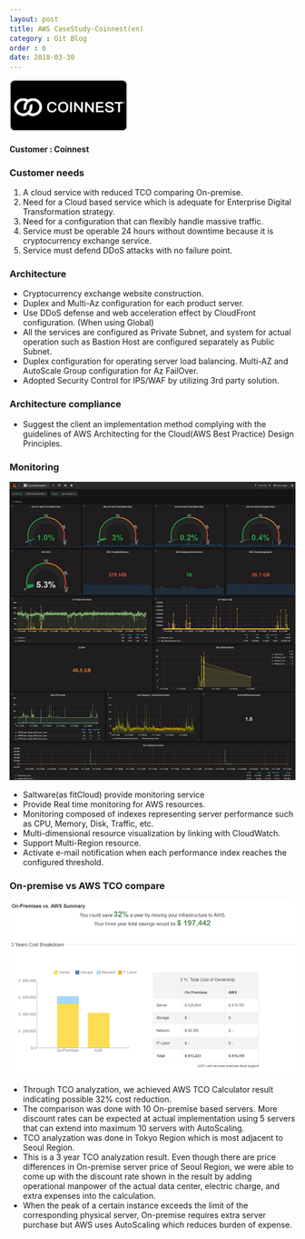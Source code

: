 ```yaml
---
layout: post
title: AWS CaseStudy-Coinnest(en)
category : Git Blog
order : 6
date: 2018-03-30
---
```


![coinnest_logo](./assets/images/gitBlog/../../../../../assets/images/gitBlog/2018-03-30-CaseStudy-coinnest-en/CaseStudy_coinnest-en_01.png)

#### Customer : Coinnest


### Customer needs
1. A cloud service with reduced TCO comparing On-premise.
2. Need for a Cloud based service which is adequate for Enterprise Digital Transformation strategy.
3. Need for a configuration that can flexibly handle massive traffic.
4. Service must be operable 24 hours without downtime because it is cryptocurrency exchange service. 
5. Service must defend DDoS attacks with no failure point.



### Architecture
- Cryptocurrency exchange website construction.
- Duplex and Multi-Az configuration for each product server.
- Use DDoS defense and web acceleration effect by CloudFront configuration. (When using Global)
- All the services are configured as Private Subnet, and system for actual operation such as Bastion Host are configured separately as Public Subnet. 
- Duplex configuration for operating server load balancing. Multi-AZ and AutoScale Group configuration for Az FailOver.
- Adopted Security Control for IPS/WAF by utilizing 3rd party solution.


### Architecture compliance
- Suggest the client an implementation method complying with the guidelines of AWS Architecting for the Cloud(AWS Best Practice) Design Principles.


### Monitoring

![quickview](./assets/images/gitBlog/../../../../../assets/images/gitBlog/2018-03-30-CaseStudy-coinnest-en/CaseStudy_coinnest-en_02.png)

- Saltware(as fitCloud) provide monitoring service
- Provide Real time monitoring for AWS resources.
- Monitoring composed of indexes representing server performance such as CPU, Memory, Disk, Traffic, etc.
- Multi-dimensional resource visualization by linking with CloudWatch. 
- Support Multi-Region resource.
- Activate e-mail notification when each performance index reaches the configured threshold.



### On-premise vs AWS TCO compare

![coinnest_tco](./assets/images/gitBlog/../../../../../assets/images/gitBlog/2018-03-30-CaseStudy-coinnest-ko/CaseStudy_coinnest-en_03.png)

- Through TCO analyzation, we achieved AWS TCO Calculator result indicating possible 32% cost reduction.
- The comparison was done with 10 On-premise based servers. More discount rates can be expected at actual implementation using 5 servers that can extend into maximum 10 servers with AutoScaling.
- TCO analyzation was done in Tokyo Region which is most adjacent to Seoul Region.
- This is a 3 year TCO analyzation result. Even though there are price differences in On-premise server price of Seoul Region, we were able to come up with the discount rate shown in the result by adding operational manpower of the actual data center, electric charge, and extra expenses into the calculation.
- When the peak of a certain instance exceeds the limit of the corresponding physical server, On-premise requires extra server purchase but AWS uses AutoScaling which reduces burden of expense.
